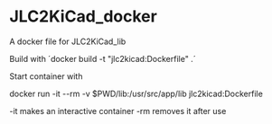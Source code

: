 # JLC2KiCad_docker
A docker file for JLC2KiCad_lib


Build with
´docker build -t "jlc2kicad:Dockerfile" .´

Start container with 


docker run -it --rm -v $PWD/lib:/usr/src/app/lib jlc2kicad:Dockerfile

-it makes an interactive container
-rm removes it after use